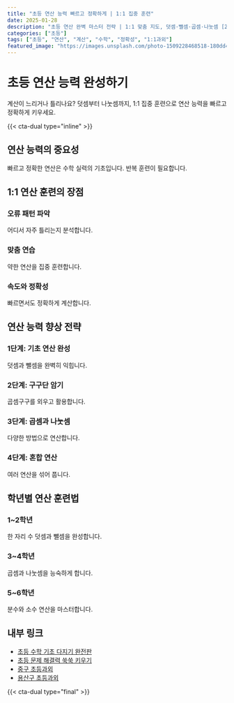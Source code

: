```yaml
---
title: "초등 연산 능력 빠르고 정확하게 | 1:1 집중 훈련"
date: 2025-01-28
description: "초등 연산 완벽 마스터 전략 | 1:1 맞춤 지도, 덧셈·뺄셈·곱셈·나눗셈 [2025년]"
categories: ["초등"]
tags: ["초등", "연산", "계산", "수학", "정확성", "1:1과외"]
featured_image: "https://images.unsplash.com/photo-1509228468518-180dd4864904?w=1200&h=630&fit=crop"
---
```


# 초등 연산 능력 완성하기

계산이 느리거나 틀리나요? 덧셈부터 나눗셈까지, 1:1 집중 훈련으로 연산 능력을 빠르고 정확하게 키우세요.

{{< cta-dual type="inline" >}}

## 연산 능력의 중요성

빠르고 정확한 연산은 수학 실력의 기초입니다. 반복 훈련이 필요합니다.

## 1:1 연산 훈련의 장점

### 오류 패턴 파악
어디서 자주 틀리는지 분석합니다.

### 맞춤 연습
약한 연산을 집중 훈련합니다.

### 속도와 정확성
빠르면서도 정확하게 계산합니다.

## 연산 능력 향상 전략

### 1단계: 기초 연산 완성
덧셈과 뺄셈을 완벽히 익힙니다.

### 2단계: 구구단 암기
곱셈구구를 외우고 활용합니다.

### 3단계: 곱셈과 나눗셈
다양한 방법으로 연산합니다.

### 4단계: 혼합 연산
여러 연산을 섞어 풉니다.

## 학년별 연산 훈련법

### 1~2학년
한 자리 수 덧셈과 뺄셈을 완성합니다.

### 3~4학년
곱셈과 나눗셈을 능숙하게 합니다.

### 5~6학년
분수와 소수 연산을 마스터합니다.

## 내부 링크
- [초등 수학 기초 다지기 완전판](../../elementary/elementary-math-basics/)
- [초등 문제 해결력 쑥쑥 키우기](../../elementary/elementary-problem-solving/)
- [중구 초등과외](../../local/junggu-elementary/)
- [용산구 초등과외](../../local/yongsan-elementary/)

{{< cta-dual type="final" >}}
